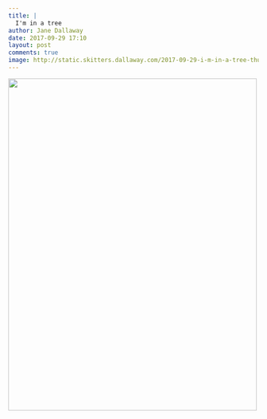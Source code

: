```yaml
---
title: |
  I'm in a tree
author: Jane Dallaway
date: 2017-09-29 17:10
layout: post
comments: true
image: http://static.skitters.dallaway.com/2017-09-29-i-m-in-a-tree-thumb-1-IMG-3531.JPG
---
```


<div>
        <a href="http://static.skitters.dallaway.com/2017-09-29-i-m-in-a-tree-fullsize-1-IMG-3531.JPG">
          <img src="http://static.skitters.dallaway.com/2017-09-29-i-m-in-a-tree-thumb-1-IMG-3531.JPG" width="500" height="667"/>
        </a>
      </div>


  
      
